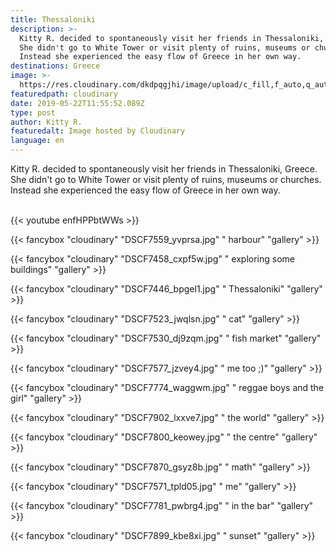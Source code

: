 ```yaml
---
title: Thessaloniki
description: >-
  Kitty R. decided to spontaneously visit her friends in Thessaloniki, Greece.
  She didn't go to White Tower or visit plenty of ruins, museums or churches.
  Instead she experienced the easy flow of Greece in her own way.
destinations: Greece
image: >-
  https://res.cloudinary.com/dkdpqgjhi/image/upload/c_fill,f_auto,q_auto,w_300/v1558526345/DSCF7935_mne3tk.jpg
featuredpath: cloudinary
date: 2019-05-22T11:55:52.089Z
type: post
author: Kitty R.
featuredalt: Image hosted by Cloudinary
language: en
---
```

Kitty R. decided to spontaneously visit her friends in Thessaloniki, Greece. She didn't go to White Tower or visit plenty of ruins, museums or churches. Instead she experienced the easy flow of Greece in her own way.

<br>{{< youtube enfHPPbtWWs >}}</br>

{{< fancybox "cloudinary" "DSCF7559_yvprsa.jpg" " harbour" "gallery" >}}

{{< fancybox "cloudinary" "DSCF7458_cxpf5w.jpg" " exploring some buildings" "gallery" >}}

{{< fancybox "cloudinary" "DSCF7446_bpgel1.jpg" " Thessaloniki" "gallery" >}}

{{< fancybox "cloudinary" "DSCF7523_jwqlsn.jpg" " cat" "gallery" >}}

{{< fancybox "cloudinary" "DSCF7530_dj9zqm.jpg" " fish market" "gallery" >}}

{{< fancybox "cloudinary" "DSCF7577_jzvey4.jpg" " me too ;)" "gallery" >}}

{{< fancybox "cloudinary" "DSCF7774_waggwm.jpg" " reggae boys and the girl" "gallery" >}}

{{< fancybox "cloudinary" "DSCF7902_lxxve7.jpg" " the world" "gallery" >}}

{{< fancybox "cloudinary" "DSCF7800_keowey.jpg" " the centre" "gallery" >}}

{{< fancybox "cloudinary" "DSCF7870_gsyz8b.jpg" " math" "gallery" >}}

{{< fancybox "cloudinary" "DSCF7571_tpld05.jpg" "         me" "gallery" >}}

{{< fancybox "cloudinary" "DSCF7781_pwbrg4.jpg" "         in the bar" "gallery" >}}

{{< fancybox "cloudinary" "DSCF7899_kbe8xi.jpg" "         sunset" "gallery" >}}
